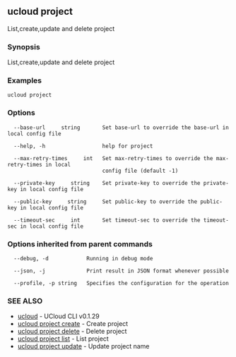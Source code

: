 ## ucloud project

List,create,update and delete project

### Synopsis

List,create,update and delete project

### Examples

```
ucloud project
```

### Options

```
  --base-url     string       Set base-url to override the base-url in local config file 

  --help, -h                  help for project 

  --max-retry-times     int   Set max-retry-times to override the max-retry-times in local
                              config file (default -1) 

  --private-key     string    Set private-key to override the private-key in local config file 

  --public-key     string     Set public-key to override the public-key in local config file 

  --timeout-sec     int       Set timeout-sec to override the timeout-sec in local config file 

```

### Options inherited from parent commands

```
  --debug, -d            Running in debug mode 

  --json, -j             Print result in JSON format whenever possible 

  --profile, -p string   Specifies the configuration for the operation 

```

### SEE ALSO

* [ucloud](cli/cmd/ucloud)	 - UCloud CLI v0.1.29
* [ucloud project create](cli/cmd/ucloud/project/create)	 - Create project
* [ucloud project delete](cli/cmd/ucloud/project/delete)	 - Delete project
* [ucloud project list](cli/cmd/ucloud/project/list)	 - List project
* [ucloud project update](cli/cmd/ucloud/project/update)	 - Update project name

